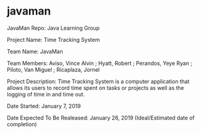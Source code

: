 # javaman
JavaMan Repo: Java Learning Group

Project Name: Time Tracking System

Team Name: JavaMan

Team Members: Aviso, Vince Alvin ; Hyatt, Robert ; Perandos, Yeye Ryan ; Piloto, Van Miguel ; Ricaplaza, Jornel

Project Description: Time Tracking System is a computer application that allows its users to record time spent on tasks or projects as well as the logging of time in and time out.

Date Started: January 7, 2019

Date Expected To Be Realeased: January 26, 2019 (Ideal/Estimated date of completion)
